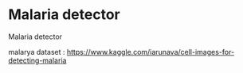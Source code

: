 # Malaria detector
 Malaria detector

malarya dataset : https://www.kaggle.com/iarunava/cell-images-for-detecting-malaria
